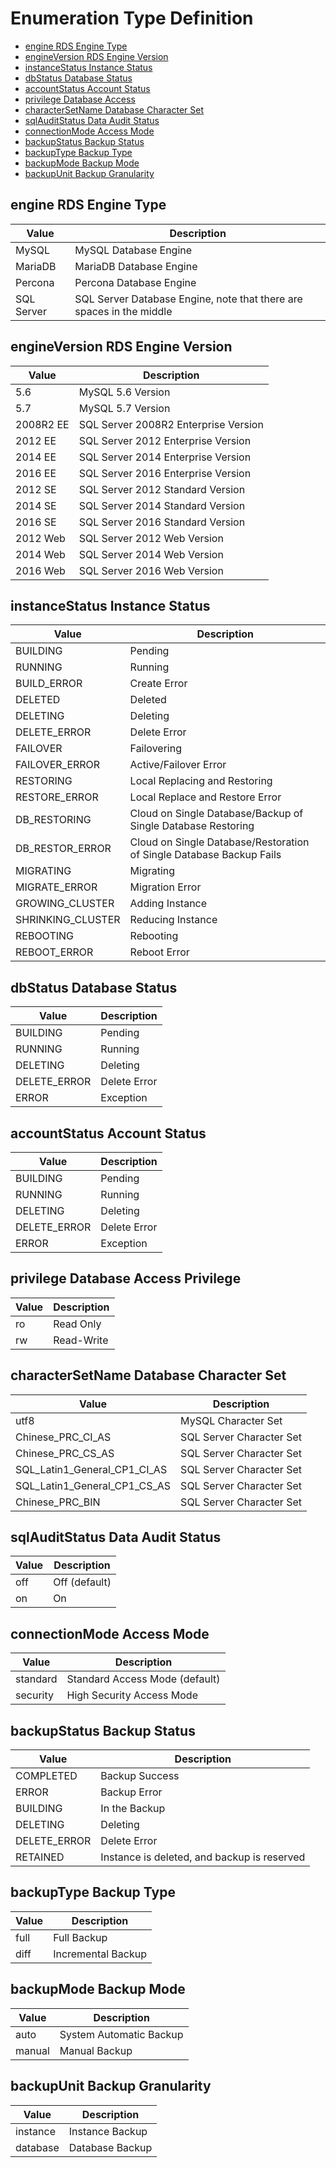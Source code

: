 # Enumeration Type Definition

- [engine RDS Engine Type](engine#engine-rds-engine-type)
- [engineVersion RDS Engine Version](engineversion#engineversion-rds-engine-version)
- [instanceStatus Instance Status](instancestatus#instancestatus-instance-status)
- [dbStatus Database Status](dbstatus#dbstatus-database-status)
- [accountStatus Account Status](accountstatus#accountstatus-account-status)
- [privilege Database Access](privilege#privilege-database-access)
- [characterSetName Database Character Set](charactersetname#charactersetname-database-character-set)
- [sqlAuditStatus Data Audit Status](sqlauditstatus#sqlauditstatus-data-audit-status)
- [connectionMode Access Mode](connectionmode#connectionmode-access-mode)
- [backupStatus Backup Status](backupstatus#backupstatus-backup-status)
- [backupType Backup Type](backuptype#backuptype-backup-type)
- [backupMode Backup Mode](backupmode#backupmode-backup-mode)
- [backupUnit Backup Granularity](backupunit#backupunit-backup-granularity)

## engine RDS Engine Type
<div id="engine-rds-engine-type"></div>

|Value|Description|
|-|-|
|MySQL|MySQL Database Engine|
|MariaDB|MariaDB Database Engine|
|Percona|Percona Database Engine|
|SQL Server|SQL Server Database Engine, note that there are spaces in the middle|

## engineVersion RDS Engine Version
<div id="engineversion-rds-engine-version"></div>

|Value|Description|
|-|-|
|5.6|MySQL 5.6 Version|
|5.7|MySQL 5.7 Version|
|2008R2 EE|SQL Server 2008R2 Enterprise Version|
|2012 EE|SQL Server 2012 Enterprise Version|
|2014 EE|SQL Server 2014 Enterprise Version|
|2016 EE|SQL Server 2016 Enterprise Version|
|2012 SE|SQL Server 2012 Standard Version|
|2014 SE|SQL Server 2014 Standard Version|
|2016 SE|SQL Server 2016 Standard Version|
|2012 Web|SQL Server 2012 Web Version|
|2014 Web|SQL Server 2014 Web Version|
|2016 Web|SQL Server 2016 Web Version|

## instanceStatus Instance Status
<div id="instancestatus-instance-status"></div>

|Value|Description|
|-|-|
|BUILDING|Pending|
|RUNNING|Running|
|BUILD_ERROR|Create Error|
|DELETED|Deleted|
|DELETING|Deleting|
|DELETE_ERROR|Delete Error|
|FAILOVER|Failovering|
|FAILOVER_ERROR|Active/Failover Error|
|RESTORING|Local Replacing and Restoring |
|RESTORE_ERROR|Local Replace and Restore Error|
|DB_RESTORING|Cloud on Single Database/Backup of Single Database Restoring|
|DB_RESTOR_ERROR|Cloud on Single Database/Restoration of Single Database Backup Fails|
|MIGRATING|Migrating|
|MIGRATE_ERROR|Migration Error|
|GROWING_CLUSTER|Adding Instance|
|SHRINKING_CLUSTER|Reducing Instance|
|REBOOTING|Rebooting|
|REBOOT_ERROR|Reboot Error|

## dbStatus Database Status
<div id="dbstatus-database-statu"></div>

|Value|Description|
|-|-|
|BUILDING|Pending|
|RUNNING|Running|
|DELETING|Deleting|
|DELETE_ERROR|Delete Error|
|ERROR|Exception|

## accountStatus Account Status
<div id="accountstatus-account-status"></div>

|Value|Description|
|-|-|
|BUILDING|Pending|
|RUNNING|Running|
|DELETING|Deleting|
|DELETE_ERROR|Delete Error|
|ERROR|Exception|

## privilege Database Access Privilege
<div id="privilege-database-access"></div>

|Value|Description|
|-|-|
|ro|Read Only|
|rw|Read-Write|

## characterSetName Database Character Set
<div id="charactersetname-database-character-set"></div>

|Value|Description|
|-|-|
|utf8|MySQL Character Set|
|Chinese_PRC_CI_AS|SQL Server Character Set|
|Chinese_PRC_CS_AS|SQL Server Character Set|
|SQL_Latin1_General_CP1_CI_AS|SQL Server Character Set|
|SQL_Latin1_General_CP1_CS_AS|SQL Server Character Set|
|Chinese_PRC_BIN|SQL Server Character Set|

## sqlAuditStatus Data Audit Status
<div id="sqlauditstatus-data-audit-status"></div>

|Value|Description|
|-|-|
|off|Off (default)|
|on|On|

## connectionMode Access Mode
<div id="connectionmode-access-mode"></div>

|Value|Description|
|-|-|
|standard|Standard Access Mode (default)|
|security|High Security Access Mode|

## backupStatus Backup Status
<div id="backupstatus-backup-status"></div>

|Value|Description|
|-|-|
|COMPLETED|Backup Success|
|ERROR|Backup Error|
|BUILDING|In the Backup|
|DELETING|Deleting|
|DELETE_ERROR|Delete Error|
|RETAINED|Instance is deleted, and backup is reserved|

## backupType Backup Type
<div id="backuptype-backup-type"></div>

|Value|Description|
|-|-|
|full|Full Backup|
|diff|Incremental Backup|

## backupMode Backup Mode
<div id="backupmode-backup-mode"></div>

|Value|Description|
|-|-|
|auto|System Automatic Backup|
|manual|Manual Backup|

## backupUnit Backup Granularity
<div id="backupunit-backup-granularity"></div>

|Value|Description|
|-|-|
|instance|Instance Backup|
|database|Database Backup|
